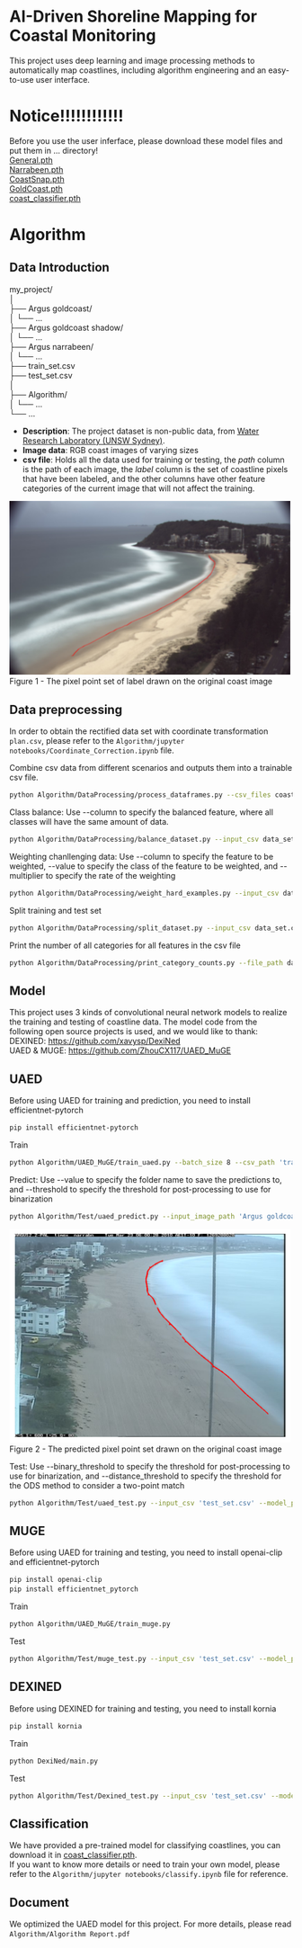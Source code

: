 # AI-Driven Shoreline Mapping for Coastal Monitoring
This project uses deep learning and image processing methods to automatically map coastlines, including algorithm engineering and an easy-to-use user interface.

# Notice!!!!!!!!!!!!
Before you use the user inferface, please download these model files and put them in ... directory!  
[General.pth](https://github.com/unsw-cse-comp99-3900-24t1/capstone-project-9900f16aleetcodekillers/releases/download/Models/General.pth)  
[Narrabeen.pth](https://github.com/unsw-cse-comp99-3900-24t1/capstone-project-9900f16aleetcodekillers/releases/download/Models/Narrabeen.pth)  
[CoastSnap.pth](https://github.com/unsw-cse-comp99-3900-24t1/capstone-project-9900f16aleetcodekillers/releases/download/Models/CoastSnap.pth)  
[GoldCoast.pth](https://github.com/unsw-cse-comp99-3900-24t1/capstone-project-9900f16aleetcodekillers/releases/download/Models/GoldCoast.pth)  
[coast_classifier.pth](https://github.com/unsw-cse-comp99-3900-24t1/capstone-project-9900f16aleetcodekillers/releases/download/Models/coast_classifier.pth)  


# Algorithm

## Data Introduction
my_project/  
│  
├── Argus goldcoast/  
│   └── ...  
├── Argus goldcoast shadow/  
│   └── ...  
├── Argus narrabeen/  
│   └── ...  
├── train_set.csv  
├── test_set.csv  
│  
├── Algorithm/  
│   └── ...  
└── ...  

- **Description**: The project dataset is non-public data, from [Water Research Laboratory (UNSW Sydney)](https://www.unsw.edu.au/research/wrl).  
- **Image data**: RGB coast images of varying sizes  
- **csv file**: Holds all the data used for training or testing, the *path* column is the path of each image, the *label* column is the set of coastline pixels that have been labeled, and the other columns have other feature categories of the current image that will not affect the training.  
<img src="sample.png" alt="Dataset Samples" width="500"/>  
Figure 1 - The pixel point set of label drawn on the original coast image

## Data preprocessing
In order to obtain the rectified data set with coordinate transformation `plan.csv`, please refer to the `Algorithm/jupyter notebooks/Coordinate_Correction.ipynb` file.  

Combine csv data from different scenarios and outputs them into a trainable csv file.  
```bash
python Algorithm/DataProcessing/process_dataframes.py --csv_files coastsnap_segment_clean.csv argus_goldcoast_segment.csv segment_narraV2.csv plan.csv --folders 'CoastSnap' 'Argus goldcoast' 'Argus narrabeen' --output_csv data_set.csv
```
Class balance: Use --column to specify the balanced feature, where all classes will have the same amount of data.
```bash
python Algorithm/DataProcessing/balance_dataset.py --input_csv data_set.csv --output_csv balanced_data_set.csv --column site
```
Weighting chanllenging data: Use --column to specify the feature to be weighted, --value to specify the class of the feature to be weighted, and --multiplier to specify the rate of the weighting
```bash
python Algorithm/DataProcessing/weight_hard_examples.py --input_csv data_set.csv --output_csv weighted_data_set.csv --column shadow --value 1 --multiplier 4
```
Split training and test set
```bash
python Algorithm/DataProcessing/split_dataset.py --input_csv data_set.csv --train_csv train_set.csv --test_csv test_set.csv --num_train 1000 --num_test 200
```
Print the number of all categories for all features in the csv file
```bash
python Algorithm/DataProcessing/print_category_counts.py --file_path data_set.csv
```

## Model  
This project uses 3 kinds of convolutional neural network models to realize the training and testing of coastline data. The model code from the following open source projects is used, and we would like to thank:  
DEXINED: https://github.com/xavysp/DexiNed  
UAED & MUGE: https://github.com/ZhouCX117/UAED_MuGE  

## UAED
Before using UAED for training and prediction, you need to install efficientnet-pytorch
```bash
pip install efficientnet-pytorch
```
Train
```bash
python Algorithm/UAED_MuGE/train_uaed.py --batch_size 8 --csv_path 'train_set.csv' --tmp save_path/trainval_ --warmup 5 --maxepoch 25
```
Predict: Use --value to specify the folder name to save the predictions to, and --threshold to specify the threshold for post-processing to use for binarization
```bash
python Algorithm/Test/uaed_predict.py --input_image_path 'Argus goldcoast/.../image0.jpg' --model_path 'Narrabeen.pth' --save_dir result_dir --threshold 200
```
<img src="uaed_result.png" alt="uaed_result" width="500"/>  
Figure 2 - The predicted pixel point set drawn on the original coast image    

Test: Use --binary_threshold to specify the threshold for post-processing to use for binarization, and --distance_threshold to specify the threshold for the ODS method to consider a two-point match  
```bash
python Algorithm/Test/uaed_test.py --input_csv 'test_set.csv' --model_path 'Narrabeen.pth' --save_path 'test_result.txt' --metric_method ODS --binary_threshold 200 --distance_threshold 50
```

## MUGE
Before using UAED for training and testing, you need to install openai-clip and efficientnet-pytorch
```bash
pip install openai-clip
pip install efficientnet_pytorch
```
Train
```bash
python Algorithm/UAED_MuGE/train_muge.py
```
Test
```bash
python Algorithm/Test/muge_test.py --input_csv 'test_set.csv' --model_path 'Narrabeen.pth' --save_path 'test_result.txt' --metric_method ODS --binary_threshold 200 --distance_threshold 50
```

## DEXINED
Before using DEXINED for training and testing, you need to install kornia
```bash
pip install kornia
```
Train
```bash
python DexiNed/main.py
```
Test
```bash
python Algorithm/Test/Dexined_test.py --input_csv 'test_set.csv' --model_path 'Narrabeen.pth' --save_path 'test_result.txt' --metric_method ODS --binary_threshold 200 --distance_threshold 50
```

## Classification
We have provided a pre-trained model for classifying coastlines, you can download it in [coast_classifier.pth](https://github.com/unsw-cse-comp99-3900-24t1/capstone-project-9900f16aleetcodekillers/releases/download/Models/coast_classifier.pth).  
If you want to know more details or need to train your own model, please refer to the `Algorithm/jupyter notebooks/classify.ipynb` file for reference.

## Document
We optimized the UAED model for this project. For more details, please read `Algorithm/Algorithm Report.pdf`  
